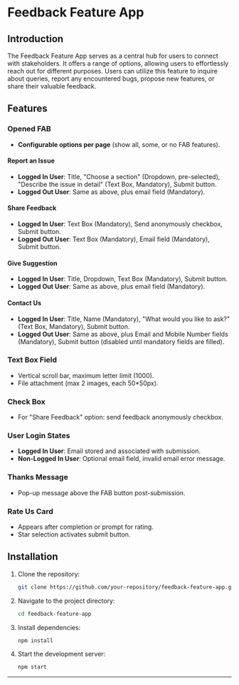 # Feedback Feature App

## Introduction

The Feedback Feature App serves as a central hub for users to connect with stakeholders. It offers a range of options, allowing users to effortlessly reach out for different purposes. Users can utilize this feature to inquire about queries, report any encountered bugs, propose new features, or share their valuable feedback.

## Features

### Opened FAB
- **Configurable options per page** (show all, some, or no FAB features).

#### Report an Issue
- **Logged In User**: Title, "Choose a section" (Dropdown, pre-selected), "Describe the issue in detail" (Text Box, Mandatory), Submit button.
- **Logged Out User**: Same as above, plus email field (Mandatory).

#### Share Feedback
- **Logged In User**: Text Box (Mandatory), Send anonymously checkbox, Submit button.
- **Logged Out User**: Text Box (Mandatory), Email field (Mandatory), Submit button.

#### Give Suggestion
- **Logged In User**: Title, Dropdown, Text Box (Mandatory), Submit button.
- **Logged Out User**: Same as above, plus email field (Mandatory).

#### Contact Us
- **Logged In User**: Title, Name (Mandatory), "What would you like to ask?" (Text Box, Mandatory), Submit button.
- **Logged Out User**: Same as above, plus Email and Mobile Number fields (Mandatory), Submit button (disabled until mandatory fields are filled).

### Text Box Field
- Vertical scroll bar, maximum letter limit (1000).
- File attachment (max 2 images, each 50*50px).

### Check Box
- For "Share Feedback" option: send feedback anonymously checkbox.

### User Login States
- **Logged In User**: Email stored and associated with submission.
- **Non-Logged In User**: Optional email field, invalid email error message.

### Thanks Message
- Pop-up message above the FAB button post-submission.

### Rate Us Card
- Appears after completion or prompt for rating.
- Star selection activates submit button.

## Installation

1. Clone the repository:
   ```bash
   git clone https://github.com/your-repository/feedback-feature-app.git
   ```
2. Navigate to the project directory:
   ```bash
   cd feedback-feature-app
   ```
3. Install dependencies:
   ```bash
   npm install
   ```
4. Start the development server:
   ```bash
   npm start
   ```

---